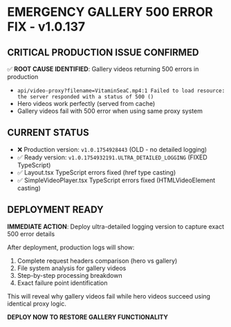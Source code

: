 # EMERGENCY GALLERY 500 ERROR FIX - v1.0.137

## CRITICAL PRODUCTION ISSUE CONFIRMED
✅ **ROOT CAUSE IDENTIFIED**: Gallery videos returning 500 errors in production
- `api/video-proxy?filename=VitaminSeaC.mp4:1 Failed to load resource: the server responded with a status of 500 ()`
- Hero videos work perfectly (served from cache)
- Gallery videos fail with 500 error when using same proxy system

## CURRENT STATUS
- ❌ Production version: `v1.0.1754928443` (OLD - no detailed logging)
- ✅ Ready version: `v1.0.1754932191.ULTRA_DETAILED_LOGGING` (FIXED TypeScript)
- ✅ Layout.tsx TypeScript errors fixed (href type casting)
- ✅ SimpleVideoPlayer.tsx TypeScript errors fixed (HTMLVideoElement casting)

## DEPLOYMENT READY
**IMMEDIATE ACTION**: Deploy ultra-detailed logging version to capture exact 500 error details

After deployment, production logs will show:
1. Complete request headers comparison (hero vs gallery)
2. File system analysis for gallery videos
3. Step-by-step processing breakdown
4. Exact failure point identification

This will reveal why gallery videos fail while hero videos succeed using identical proxy logic.

**DEPLOY NOW TO RESTORE GALLERY FUNCTIONALITY**